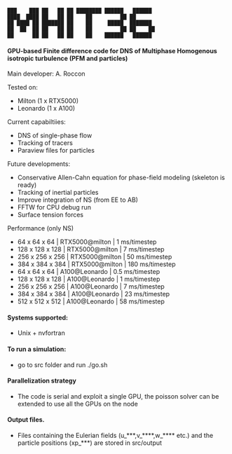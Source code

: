 
~~~text
███    ███ ██   ██ ██ ████████ ██████   ██████  
████  ████ ██   ██ ██    ██         ██ ██       
██ ████ ██ ███████ ██    ██     █████  ███████  
██  ██  ██ ██   ██ ██    ██         ██ ██    ██ 
██      ██ ██   ██ ██    ██    ██████   ██████         
~~~


#### GPU-based Finite difference code for DNS of Multiphase Homogenous isotropic turbulence (PFM and particles)

Main developer: A. Roccon 

Tested on:
* Milton (1 x RTX5000)
* Leonardo (1 x A100)

Current capabiltiies:
* DNS of single-phase flow
* Tracking of tracers
* Paraview files for particles

Future developments:
* Conservative Allen-Cahn equation for phase-field modeling (skeleton is ready)
* Tracking of inertial particles
* Improve integration of NS (from EE to AB)
* FFTW for CPU debug run 
* Surface tension forces 

Performance (only NS)
* 64  x  64 x  64 | RTX5000@milton |   1 ms/timestep
* 128 x 128 x 128 | RTX5000@milton |   7 ms/timestep
* 256 x 256 x 256 | RTX5000@milton |  50 ms/timestep
* 384 x 384 x 384 | RTX5000@milton | 180 ms/timestep
* 64  x  64 x  64 | A100@Leonardo  | 0.5 ms/timestep
* 128 x 128 x 128 | A100@Leonardo  |   1 ms/timestep
* 256 x 256 x 256 | A100@Leonardo  |   7 ms/timestep
* 384 x 384 x 384 | A100@Leonardo  |  23 ms/timestep
* 512 x 512 x 512 | A100@Leonardo  |  58 ms/timestep


#### Systems supported:
* Unix + nvfortran 

#### To run a simulation:
* go to src folder and run ./go.sh

#### Parallelization strategy
* The code is serial and exploit a single GPU, the poisson solver can be extended to use all the GPUs on the node 

#### Output files.
* Files containing the Eulerian fields (u\_\*\*\*,v\_\*\*\*\*,w\_\*\*\*\*  etc.) and the particle positions (xp\_\*\*\*) are stored in src/output

